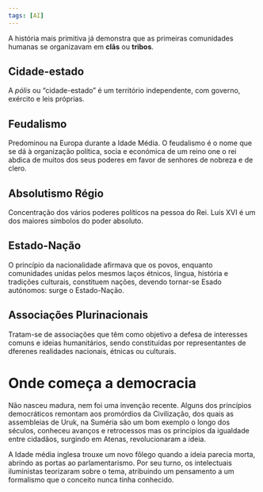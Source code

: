 ```yaml
---
tags: [AI]
---
```


A história mais primitiva já demonstra que as primeiras comunidades humanas se organizavam em **clãs** ou **tribos**.

## Cidade-estado

A *pólis* ou “cidade-estado” é um território independente, com governo, exército e leis próprias.

## Feudalismo

Predominou na Europa durante a Idade Média. O feudalismo é o nome que se dá à organização política, socia e económica de um reino one o rei abdica de muitos dos seus poderes em favor de senhores de nobreza e de clero.

## Absolutismo Régio

Concentração dos vários poderes políticos na pessoa do Rei. Luís XVI é um dos maiores símbolos do poder absoluto.

## Estado-Nação

O princípio da nacionalidade afirmava que os povos, enquanto comunidades unidas pelos mesmos laços étnicos, lingua, história e tradições culturais, constituem nações, devendo tornar-se Esado autónomos: surge o Estado-Nação.

## Associações Plurinacionais
Tratam-se de associações que têm como objetivo a defesa de interesses comuns e ideias humanitários, sendo constituídas por representantes de dferenes realidades nacionais, étnicas ou culturais.

# Onde começa a democracia

Não nasceu madura, nem foi uma invenção recente. Alguns dos princípios democráticos remontam aos promórdios da Civilização, dos quais as assembleias de Uruk, na Suméria são um bom exemplo
o longo dos séculos, conheceu avanços e retrocessos mas os principios da igualdade entre cidadãos, surgindo em Atenas, revolucionaram a ideia.

A Idade média inglesa trouxe um novo fôlego quando a ideia parecia morta, abrindo as portas ao parlamentarismo.
Por seu turno, os intelectuais iluministas teorizaram sobre o tema, atribuindo um pensamento a um formalismo que o conceito nunca tinha conhecido.